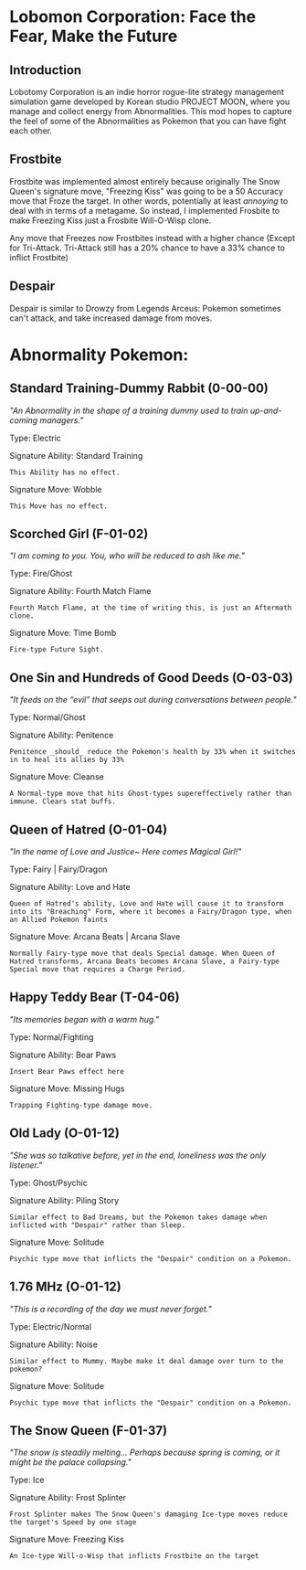 Lobomon Corporation: Face the Fear, Make the Future
====================
Introduction
------------
Lobotomy Corporation is an indie horror rogue-lite strategy management simulation game developed by Korean studio PROJECT MOON, where you manage and collect energy from Abnormalities. This mod hopes to capture the feel of some of the Abnormalities as Pokemon that you can have fight each other.

Frostbite
------------
Frostbite was implemented almost entirely because originally The Snow Queen's signature move, "Freezing Kiss" was going to be a 50 Accuracy move that Froze the target. In other words, potentially at least _annoying_ to deal with in terms of a metagame. So instead, I implemented Frosbite to make Freezing Kiss just a Frosbite Will-O-Wisp clone.

Any move that Freezes now Frostbites instead with a higher chance (Except for Tri-Attack. Tri-Attack still has a 20% chance to have a 33% chance to inflict Frostbite)

Despair
------------
Despair is similar to Drowzy from Legends Arceus: Pokemon sometimes can't attack, and take increased damage from moves.

Abnormality Pokemon: 
====================
Standard Training-Dummy Rabbit (0-00-00)
-----------
_"An Abnormality in the shape of a training dummy used to train up-and-coming managers."_

Type: Electric

Signature Ability: Standard Training

    This Ability has no effect.

Signature Move: Wobble

    This Move has no effect.

Scorched Girl (F-01-02)
------------
_"I am coming to you. You, who will be reduced to ash like me."_

Type: Fire/Ghost

Signature Ability: Fourth Match Flame 

    Fourth Match Flame, at the time of writing this, is just an Aftermath clone. 

Signature Move: Time Bomb

    Fire-type Future Sight.

One Sin and Hundreds of Good Deeds (O-03-03)
------------
_"It feeds on the “evil” that seeps out during conversations between people."_

Type: Normal/Ghost

Signature Ability: Penitence

    Penitence _should_ reduce the Pokemon's health by 33% when it switches in to heal its allies by 33%

Signature Move: Cleanse

    A Normal-type move that hits Ghost-types supereffectively rather than immune. Clears stat buffs.

Queen of Hatred (O-01-04)
------------
_"In the name of Love and Justice~ Here comes Magical Girl!"_

Type: Fairy | Fairy/Dragon

Signature Ability: Love and Hate

    Queen of Hatred's ability, Love and Hate will cause it to transform into its "Breaching" Form, where it becomes a Fairy/Dragon type, when an Allied Pokemon faints

Signature Move: Arcana Beats | Arcana Slave

    Normally Fairy-type move that deals Special damage. When Queen of Hatred transforms, Arcana Beats becomes Arcana Slave, a Fairy-type Special move that requires a Charge Period.

Happy Teddy Bear (T-04-06)
-----------
_"Its memories began with a warm hug."_

Type: Normal/Fighting

Signature Ability: Bear Paws

    Insert Bear Paws effect here
        
Signature Move: Missing Hugs

    Trapping Fighting-type damage move.

Old Lady (O-01-12)
-----------
_"She was so talkative before, yet in the end, loneliness was the only listener."_

Type: Ghost/Psychic

Signature Ability: Piling Story

    Similar effect to Bad Dreams, but the Pokemon takes damage when inflicted with "Despair" rather than Sleep.
        
Signature Move: Solitude

    Psychic type move that inflicts the "Despair" condition on a Pokemon.

1.76 MHz (O-01-12)
-----------
_"This is a recording of the day we must never forget."_

Type: Electric/Normal

Signature Ability: Noise

    Similar effect to Mummy. Maybe make it deal damage over turn to the pokemon?
        
Signature Move: Solitude

    Psychic type move that inflicts the "Despair" condition on a Pokemon.

The Snow Queen (F-01-37)
------------
_"The snow is steadily melting... Perhaps because spring is coming, or it might be the palace collapsing."_

Type: Ice

Signature Ability: Frost Splinter

    Frost Splinter makes The Snow Queen's damaging Ice-type moves reduce the target's Speed by one stage
    
Signature Move: Freezing Kiss

    An Ice-type Will-o-Wisp that inflicts Frostbite on the target

    

